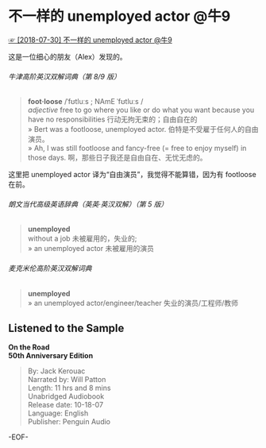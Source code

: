 # 不一样的 unemployed actor @牛9  
[☞ [2018-07-30] 不一样的 unemployed actor @牛9 ](https://mp.weixin.qq.com/s/Vsb2R99NOk5iBufyFubmsA)    
  
这是一位细心的朋友（Alex）发现的。  
  
###### 牛津高阶英汉双解词典（第 8/9 版）  
>**foot·loose** /ˈfʊtluːs ; NAmE ˈfʊtluːs /  
*adjective* free to go where you like or do what you want because you have no responsibilities 行动无拘无束的；自由自在的  
» Bert was a footloose, unemployed actor. 伯特是不受雇于任何人的自由演员。  
» Ah, I was still footloose and fancy-free (= free to enjoy myself) in those days. 啊，那些日子我还是自由自在、无忧无虑的。  
  
这里把 unemployed actor 译为“自由演员”，我觉得不能算错，因为有 footloose 在前。  
  
###### 朗文当代高级英语辞典（英英·英汉双解）（第 5 版）  
>**unemployed**  
without a job 未被雇用的，失业的;  
» an unemployed actor 未被雇用的演员  
  
###### 麦克米伦高阶英汉双解词典  
>**unemployed**  
» an unemployed actor/engineer/teacher 失业的演员/工程师/教师  
  
## Listened to the Sample  
**On the Road  
50th Anniversary Edition**  
>By: Jack Kerouac  
Narrated by: Will Patton  
Length: 11 hrs and 8 mins  
Unabridged Audiobook  
Release date: 10-18-07  
Language: English  
Publisher: Penguin Audio  
  
-EOF-  
